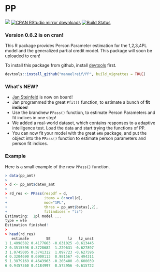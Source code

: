 PP
==

[![](http://www.r-pkg.org/badges/version/PP)](http://www.r-pkg.org/pkg/PP)
[![CRAN RStudio mirror downloads](http://cranlogs.r-pkg.org/badges/PP)](http://www.r-pkg.org/pkg/PP)
[![Build Status](https://travis-ci.org/manuelreif/PP.svg?branch=master)](https://travis-ci.org/manuelreif/PP)

### Version 0.6.2 is on cran!


This R package provides Person Parameter estimation for the 1,2,3,4PL model and the generalized partial credit model. This package will soon be uploaded to cran!


To install this package from github, install [devtools](https://github.com/hadley/devtools) first.

```R
devtools::install_github("manuelreif/PP", build_vignettes = TRUE)
```

### What's NEW?

* [Jan Steinfeld](https://github.com/jansteinfeld) is now on board! 
* Jan programmed the great `Pfit()` function, to estimate a bunch of **fit indices**!
*  Use the brandnew `PPass()` function, to estimate Person Parameters and fit indices in one step!
* We added a real-world dataset, which contains responses to a adaptive intelligence test. Load the data and start trying the functions of PP.
* You can now fit your model with the great `eRm` package, and put the object into the `PPass()` function to estimate person parameters and person fit indices.




### Example

Here is a small example of the new `PPass()` function.

```R
> data(pp_amt)
> 
> d <- pp_amt$daten_amt
> 
> rd_res <- PPass(respdf = d, 
+                 items = 8:ncol(d),
+                 mod="1PL",
+                 thres = pp_amt$betas[,2], 
+                 fitindices = "lz")
Estimating:  1pl model ... 
type = wle 
Estimation finished!
> 
> head(rd_res)
   estimate        SE        lz   lz_unst
1 1.4098582 0.4177663 -0.631025 -0.613445
2 0.3515598 0.3728682  1.229631 -0.627897
3 1.0745005 0.3741312  1.097723 -0.627596
4 0.3204690 0.6900113  0.981567 -0.494311
5 1.3879169 0.4643963 -0.203400 -0.600039
6 0.9457360 0.4184997  0.573956 -0.615722
```

